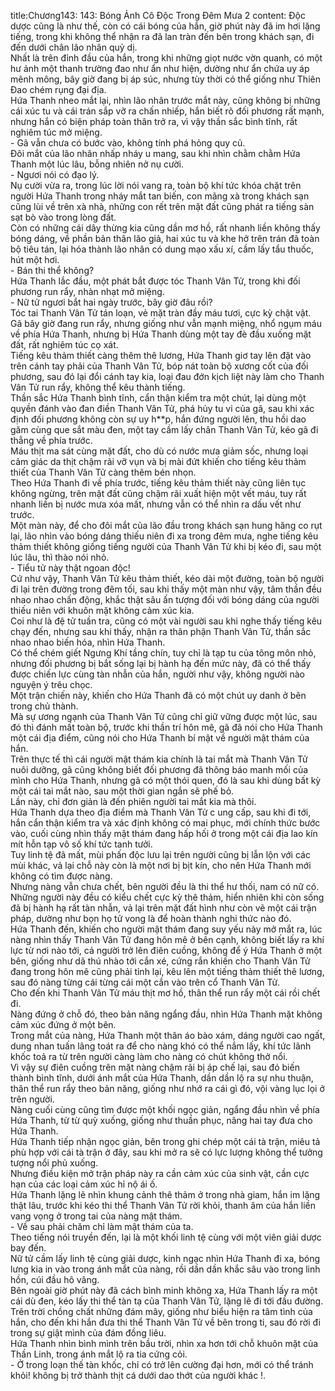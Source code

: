 title:Chương143: 143: Bóng Ảnh Cô Độc Trong Đêm Mưa 2
content:
Độc dược cũng là như thế, còn có cái bóng của hắn, giờ phút này đã im hơi lặng tiếng, trong khi không thể nhận ra đã lan tràn đến bên trong khách sạn, đi đến dưới chân lão nhân quỷ dị.<br>Nhất là trên đỉnh đầu của hắn, trong khi những giọt nước vờn quanh, có một hư ảnh một thanh trường đao như ẩn như hiện, dường như ẩn chứa uy áp mênh mông, bây giờ đang bị áp súc, nhưng tùy thời có thể giống như Thiên Đao chém rụng đại địa.<br>Hứa Thanh nheo mắt lại, nhìn lão nhân trước mắt này, cũng không bị những cái xúc tu và cái trán sắp vỡ ra chấn nhiếp, hắn biết rõ đối phương rất mạnh, nhưng hắn có biện pháp toàn thân trở ra, vì vậy thần sắc bình tĩnh, rất nghiêm túc mở miệng.<br>- Gã vẫn chưa có bước vào, không tính phá hỏng quy củ.<br>Đôi mắt của lão nhân nhấp nháy u mang, sau khi nhìn chằm chằm Hứa Thanh một lúc lâu, bỗng nhiên nở nụ cười.<br>- Ngươi nói có đạo lý.<br>Nụ cười vừa ra, trong lúc lời nói vang ra, toàn bộ khí tức khóa chặt trên người Hứa Thanh trong nháy mắt tan biến, con mãng xà trong khách sạn cũng lùi về trên xà nhà, những con rết trên mặt đất cũng phát ra tiếng sàn sạt bò vào trong lòng đất.<br>Còn có những cái dây thừng kia cũng dần mơ hồ, rất nhanh liền không thấy bóng dáng, về phần bản thân lão giả, hai xúc tu và khe hở trên trán đã toàn bộ tiêu tán, lại hóa thành lão nhân có dung mạo xấu xí, cầm lấy tẩu thuốc, hút một hơi.<br>- Bán thi thể không?<br>Hứa Thanh lắc đầu, một phát bắt được tóc Thanh Vân Tử, trong khi đối phương run rẩy, nhàn nhạt mở miệng.<br>- Nữ tử ngươi bắt hai ngày trước, bây giờ đâu rồi?<br>Tóc tai Thanh Vân Tử tán loạn, vẻ mặt tràn đầy máu tươi, cực kỳ chật vật.<br>Gã bây giờ đang run rẩy, nhưng giống như vẫn mạnh miệng, nhổ ngụm máu về phía Hứa Thanh, nhưng bị Hứa Thanh dùng một tay đè đầu xuống mặt đất, rất nghiêm túc cọ xát.<br>Tiếng kêu thảm thiết càng thêm thê lương, Hứa Thanh giơ tay lên đặt vào trên cánh tay phải của Thanh Vân Tử, bóp nát toàn bộ xương cốt của đối phương, sau đó lại đổi cánh tay kia, loại đau đớn kịch liệt này làm cho Thanh Vân Tử run rẩy, không thể kêu thành tiếng.<br>Thần sắc Hứa Thanh bình tĩnh, cẩn thận kiểm tra một chút, lại dùng một quyền đánh vào đan điền Thanh Vân Tử, phá hủy tu vi của gã, sau khi xác định đối phương không còn sự uy h**p, hắn đứng người lên, thu hồi dao găm cùng que sắt màu đen, một tay cầm lấy chân Thanh Vân Tử, kéo gã đi thẳng về phía trước.<br>Máu thịt ma sát cùng mặt đất, cho dù có nước mưa giảm sốc, nhưng loại cảm giác da thịt chậm rãi vỡ vụn và bị mài đứt khiến cho tiếng kêu thảm thiết của Thanh Vân Tử càng thêm bén nhọn.<br>Theo Hứa Thanh đi về phía trước, tiếng kêu thảm thiết này cũng liên tục không ngừng, trên mặt đất cũng chậm rãi xuất hiện một vết máu, tuy rất nhanh liền bị nước mưa xóa mất, nhưng vẫn có thể nhìn ra dấu vết như trước.<br>Một màn này, để cho đôi mắt của lão đầu trong khách sạn hung hăng co rụt lại, lão nhìn vào bóng dáng thiếu niên đi xa trong đêm mưa, nghe tiếng kêu thảm thiết không giống tiếng người của Thanh Vân Tử khi bị kéo đi, sau một lúc lâu, thì thào nói nhỏ.<br>- Tiểu tử này thật ngoan độc!<br>Cứ như vậy, Thanh Vân Tử kêu thảm thiết, kéo dài một đường, toàn bộ người đi lại trên đường trong đêm tối, sau khi thấy một màn như vậy, tâm thần đều nhao nhao chấn động, khắc thật sâu ấn tượng đối với bóng dáng của người thiếu niên với khuôn mặt không cảm xúc kia.<br>Coi như là đệ tử tuần tra, cũng có một vài người sau khi nghe thấy tiếng kêu chạy đến, nhưng sau khi thấy, nhận ra thân phận Thanh Vân Tử, thần sắc nhao nhao biến hóa, nhìn Hứa Thanh.<br>Có thể chém giết Ngưng Khí tầng chín, tuy chỉ là tạp tu của tông môn nhỏ, nhưng đối phương bị bắt sống lại bị hành hạ đến mức này, đã có thể thấy được chiến lực cùng tàn nhẫn của hắn, người như vậy, không người nào nguyện ý trêu chọc.<br>Một trận chiến này, khiến cho Hứa Thanh đã có một chút uy danh ở bên trong chủ thành.<br>Mà sự ương ngạnh của Thanh Vân Tử cũng chỉ giữ vững được một lúc, sau đó thì đánh mất toàn bộ, trước khi thần trí hôn mê, gã đã nói cho Hứa Thanh một cái địa điểm, cũng nói cho Hứa Thanh bí mật về người mật thám của hắn.<br>Trên thực tế thì cái người mật thám kia chính là tai mắt mà Thanh Vân Tử nuôi dưỡng, gã cũng không biết đối phương đã thông báo manh mối của mình cho Hứa Thanh, nhưng gã có một thói quen, đó là sau khi dùng bất kỳ một cái tai mắt nào, sau một thời gian ngắn sẽ phế bỏ.<br>Lần này, chỉ đơn giản là đến phiên người tai mắt kia mà thôi.<br>Hứa Thanh dựa theo địa điểm mà Thanh Vân Tử c ung cấp, sau khi đi tới, hắn cẩn thận kiểm tra và xác định không có mai phục, mới chính thức bước vào, cuối cùng nhìn thấy mật thám đang hấp hối ở trong một cái địa lao kín mít hỗn tạp vô số khí tức tanh tưởi.<br>Tuy linh tệ đã mất, mùi phấn độc lưu lại trên người cũng bị lẫn lộn với các mùi khác, vả lại chỗ này còn là một nơi bị bịt kín, cho nên Hứa Thanh mới không có tìm được nàng.<br>Nhưng nàng vẫn chưa chết, bên người đều là thi thể hư thối, nam có nữ có.<br>Những người này đều có kiểu chết cực kỳ thê thảm, hiển nhiên khi còn sống đã bị hành hạ rất tàn nhẫn, vả lại trên mặt đất hình như còn vẽ một cái trận pháp, dường như bọn họ tử vong là để hoàn thành nghi thức nào đó.<br>Hứa Thanh đến, khiến cho người mật thám đang suy yếu này mở mắt ra, lúc nàng nhìn thấy Thanh Vân Tử đang hôn mê ở bên cạnh, không biết lấy ra khí lực từ nơi nào tới, cả người trở lên điên cuồng, không để ý Hứa Thanh ở một bên, giống như dã thú nhào tới cắn xé, cứng rắn khiến cho Thanh Vân Tử đang trong hôn mê cũng phải tỉnh lại, kêu lên một tiếng thảm thiết thê lương, sau đó nàng từng cái từng cái một cắn vào trên cổ Thanh Vân Tử.<br>Cho đến khi Thanh Vân Tử máu thịt mơ hồ, thân thể run rẩy một cái rồi chết đi.<br>Nàng đứng ở chỗ đó, theo bản năng ngẩng đầu, nhìn Hứa Thanh mặt không cảm xúc đứng ở một bên.<br>Trong mắt của nàng, Hứa Thanh một thân áo bào xám, dáng người cao ngất, dung nhan tuấn lãng toát ra để cho nàng khó có thể nắm lấy, khí tức lãnh khốc toả ra từ trên người càng làm cho nàng có chút không thở nổi.<br>Vì vậy sự điên cuồng trên mặt nàng chậm rãi bị áp chế lại, sau đó biến thành bình tĩnh, dưới ánh mắt của Hứa Thanh, dần dần lộ ra sự nhu thuận, thân thể run rẩy theo bản năng, giống như nhớ ra cái gì đó, vội vàng lục lọi ở trên người.<br>Nàng cuối cùng cũng tìm được một khối ngọc giản, ngẩng đầu nhìn về phía Hứa Thanh, từ từ quỳ xuống, giống như thuần phục, nâng hai tay đưa cho Hứa Thanh.<br>Hứa Thanh tiếp nhận ngọc giản, bên trong ghi chép một cái tà trận, miêu tả phù hợp với cái tà trận ở đây, sau khi mở ra sẽ có lực lượng không thể tưởng tượng nổi phủ xuống.<br>Nhưng điều kiện mở trận pháp này ra cần cảm xúc của sinh vật, cần cực hạn của các loại cảm xúc hỉ nộ ái ố.<br>Hứa Thanh lặng lẽ nhìn khung cảnh thê thảm ở trong nhà giam, hắn im lặng thật lâu, trước khi kéo thi thể Thanh Vân Tử rời khỏi, thanh âm của hắn liền vang vọng ở trong tai của nàng mật thám.<br>- Về sau phải chăm chỉ làm mật thám của ta.<br>Theo tiếng nói truyền đến, lại là một khối linh tệ cùng với một viên giải dược bay đến.<br>Nữ tử cầm lấy linh tệ cùng giải dược, kinh ngạc nhìn Hứa Thanh đi xa, bóng lưng kia in vào trong ánh mắt của nàng, rồi dần dần khắc sâu vào trong linh hồn, cúi đầu hô vâng.<br>Bên ngoài giờ phút này đã cách bình minh không xa, Hứa Thanh lấy ra một cái dù đen, kéo lấy thi thể tàn tạ của Thanh Vân Tử, lặng lẽ đi tới đầu đường.<br>Trên trời chồng chất những đám mây, giống như biểu hiện ra tâm tình của hắn, cho đến khi hắn đưa thi thể Thanh Vân Tử về bên trong ti, sau đó rời đi trong sự giật mình của đám đồng liêu.<br>Hứa Thanh nhìn bình mình trên bầu trời, nhìn xa hơn tới chỗ khuôn mặt của Thần Linh, trong ánh mắt lộ ra tia cứng cỏi.<br>- Ở trong loạn thế tàn khốc, chỉ có trở lên cường đại hơn, mới có thể tránh khỏi! không bị trở thành thịt cá dưới dao thớt của người khác !.<br>